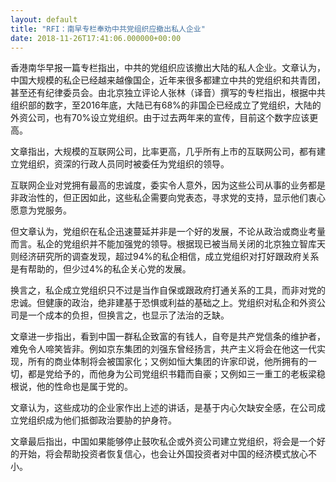 ```yaml
---
layout: default
title: "RFI：南早专栏奉劝中共党组织应撤出私人企业"
date: 2018-11-26T17:41:06.000000+00:00
---
```


香港南华早报一篇专栏指出，中共的党组织应该撤出大陆的私人企业。文章认为，中国大规模的私企已经越来越像国企，近年来很多都建立中共的党组织和共青团，甚至还有纪律委员会。由北京独立评论人张林（译音）撰写的专栏指出，根据中共组织部的数字，至2016年底，大陆已有68%的非国企已经成立了党组织，大陆的外资公司，也有70%设立党组织。由于过去两年来的宣传，目前这个数字应该更高。

文章指出，大规模的互联网公司，比率更高，几乎所有上市的互联网公司，都有建立党组织，资深的行政人员同时被委任为党组织的领导。

互联网企业对党拥有最高的忠诚度，委实令人意外，因为这些公司从事的业务都是非政治性的，但正因如此，这些私企需要向党表态，寻求党的支持，显示他们衷心愿意为党服务。

但文章认为，党组织在私企迅速蔓延并非是一个好的发展，不论从政治或商业考量而言。私企的党组织并不能加强党的领导。根据现已被当局关闭的北京独立智库天则经济研究所的调查发现，超过94%的私企相信，成立党组织对打好跟政府关系是有帮助的，但少过4%的私企关心党的发展。

换言之，私企成立党组织只不过是当作自保或跟政府打通关系的工具，而非对党的忠诚。但健康的政治，绝非建基于恐惧或利益的基础之上。党组织对私企和外资公司是一个成本的负担，但换言之，也显示了法治的乏缺。

文章进一步指出，看到中国一群私企致富的有钱人，自夸是共产党信条的维护者，难免令人啼笑皆非。例如京东集团的刘强东曾经扬言，共产主义将会在他这一代实现，所有的商业体制将会被国家化；又例如恒大集团的许家印说，他所拥有的一切，都是党给予的，而他身为公司党组织书籍而自豪；又例如三一重工的老板梁稳根说，他的性命也是属于党的。

文章认为，这些成功的企业家作出上述的讲话，是基于内心欠缺安全感，在公司成立党组织成为他们抵御政治要胁的护身符。

文章最后指出，中国如果能够停止鼓吹私企或外资公司建立党组织，将会是一个好的开始，将会帮助投资者恢复信心，也会让外国投资者对中国的经济模式放心不小。

